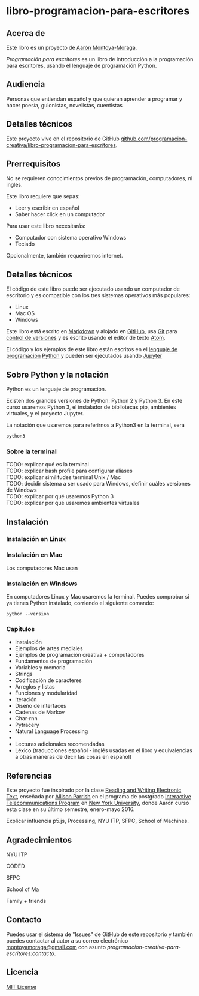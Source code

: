 # libro-programacion-para-escritores

## Acerca de

Este libro es un proyecto de [Aarón Montoya-Moraga](http://montoyamoraga.io/).

*Programación para escritores* es un libro de introducción a la programación para escritores, usando el lenguaje de programación Python.

## Audiencia

Personas que entiendan español y que quieran aprender a programar y hacer poesía, guionistas, novelistas, cuentistas

## Detalles técnicos

Este proyecto vive en el repositorio de GitHub [github.com/programacion-creativa/libro-programacion-para-escritores](https://github.com/programacion-creativa/libro-programacion-para-escritores).

## Prerrequisitos

No se requieren conocimientos previos de programación, computadores, ni inglés.

Este libro requiere que sepas:
* Leer y escribir en español
* Saber hacer click en un computador

Para usar este libro necesitarás:
* Computador con sistema operativo Windows
* Teclado

Opcionalmente, también requeriremos internet.

## Detalles técnicos

El código de este libro puede ser ejecutado usando un computador de escritorio y es compatible con los tres sistemas operativos más populares:

* Linux
* Mac OS
* Windows

Este libro está escrito en [Markdown](https://es.wikipedia.org/wiki/Markdown) y alojado en [GitHub](https://es.wikipedia.org/wiki/GitHub), usa [Git](https://es.wikipedia.org/wiki/Git) para [control de versiones](https://es.wikipedia.org/wiki/Control_de_versiones) y es escrito usando el editor de texto [Atom](https://atom.io/).

El código y los ejemplos de este libro están escritos en el [lenguaje de programación](https://es.wikipedia.org/wiki/Lenguaje_de_programaci%C3%B3n) [Python](https://es.wikipedia.org/wiki/Python) y pueden ser ejecutados usando [Jupyter](https://en.wikipedia.org/wiki/Project_Jupyter)

## Sobre Python y la notación

Python es un lenguaje de programación.

Existen dos grandes versiones de Python: Python 2 y Python 3. En este curso usaremos Python 3, el instalador de bibliotecas pip, ambientes virtuales, y el proyecto Jupyter.

La notación que usaremos para referirnos a Python3 en la terminal, será

```bash
python3
```

### Sobre la terminal


TODO: explicar qué es la terminal  
TODO: explicar bash profile para configurar aliases  
TODO: explicar similitudes terminal Unix / Mac  
TODO: decidir sistema a ser usado para Windows, definir cuáles versiones de Windows  
TODO: explicar por qué usaremos Python 3  
TODO: explicar por qué usaremos ambientes virtuales  



## Instalación

### Instalación en Linux

### Instalación en Mac

Los computadores Mac usan

### Instalación en Windows

En computadores Linux y Mac usaremos la terminal. Puedes comprobar si ya tienes Python instalado, corriendo el siguiente comando:

```
python --version
```

### Capítulos

* Instalación
* Ejemplos de artes mediales
* Ejemplos de programación creativa + computadores
* Fundamentos de programación
* Variables y memoria
* Strings
* Codificación de caracteres
* Arreglos y listas
* Funciones y modularidad
* Iteración
* Diseño de interfaces
* Cadenas de Markov
* Char-rnn
* Pytracery
* Natural Language Processing
*
* Lecturas adicionales recomendadas
* Léxico (traducciones español - inglés usadas en el libro y equivalencias a otras maneras de decir las cosas en español)



## Referencias

Este proyecto fue inspirado por la clase [Reading and Writing Electronic Text](http://rwet.decontextualize.com/), enseñada por [Allison Parrish](https://www.decontextualize.com/) en el programa de postgrado [Interactive Telecommunications Program](https://tisch.nyu.edu/itp) en [New York University](https://www.nyu.edu/), donde Aarón cursó esta clase en su último semestre, enero-mayo 2016.

Explicar influencia p5.js, Processing, NYU ITP, SFPC, School of Machines.

## Agradecimientos

NYU ITP

CODED

SFPC

School of Ma

Family + friends

## Contacto

Puedes usar el sistema de "Issues" de GitHub de este repositorio y también puedes contactar al autor a su correo electrónico montoyamoraga@gmail.com con asunto *programacion-creativa-para-escritores:contacto*.


## Licencia

[MIT License](LICENSE)
